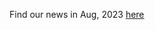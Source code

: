 Find our news in Aug, 2023 [here](https://drive.google.com/uc?id=1WkACb1F0I-SPc_tp0Vlx4sI1rxvuHBN8)
